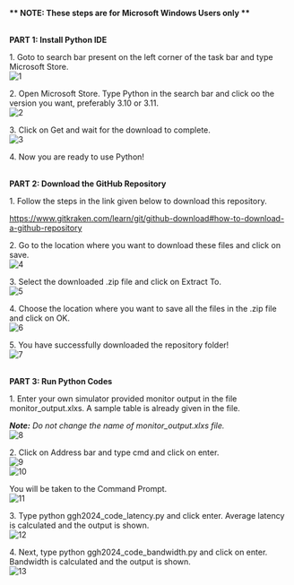 ﻿**\*\* NOTE: These steps are for Microsoft Windows Users only \*\***

<br />**PART 1: Install Python IDE** 

1\. Goto to search bar present on the left corner of the task bar and type Microsoft Store.
<br />![1](https://github.com/sree-lekha-7/GGH_2023/assets/138370659/0419b8aa-b034-4b31-8645-2579a9377ae2)

2\. Open Microsoft Store. Type Python in the search bar and click oo the version you want, preferably 3.10 or 3.11.
<br />![2](https://github.com/sree-lekha-7/GGH_2023/assets/138370659/a4505bd9-39bf-45fa-862b-fc9779ae7fe3)

3\. Click on Get and wait for the download to complete.
<br />![3](https://github.com/sree-lekha-7/GGH_2023/assets/138370659/5ad3c17c-68d0-4158-9499-af3742195305)

4\. Now you are ready to use Python!

<br />**PART 2: Download the GitHub Repository**

1\. Follow the steps in the link given below to download this repository.

<https://www.gitkraken.com/learn/git/github-download#how-to-download-a-github-repository> 

2\. Go to the location where you want to download these files and click on save.
<br />![4](https://github.com/sree-lekha-7/GGH_2023/assets/138370659/45fec152-5637-4de2-bd56-abd40ea4ad8e)

3\. Select the downloaded .zip file and click on Extract To.
<br />![5](https://github.com/sree-lekha-7/GGH_2023/assets/138370659/b3c10f82-31d8-44a0-84ac-d5566a8a120b)

4\. Choose the location where you want to save all the files in the .zip file and click on OK.
<br />![6](https://github.com/sree-lekha-7/GGH_2023/assets/138370659/48668658-e153-4cf4-a55a-081f0b8b797b)

5\. You have successfully downloaded the repository folder!
<br />![7](https://github.com/sree-lekha-7/GGH_2023/assets/138370659/74596743-7ce8-4c25-b6a2-2fefa7a5b406)

<br />**PART 3: Run Python Codes**

1\. Enter your own simulator provided monitor output in the file monitor\_output.xlxs. A sample table is already given in the file. 

***Note:** Do not change the name of monitor\_output.xlxs file.*
<br />![8](https://github.com/sree-lekha-7/GGH_2023/assets/138370659/c8a7ef8c-c628-44e4-85aa-3b883709da19)

2\. Click on Address bar and type cmd and click on enter.
<br />![9](https://github.com/sree-lekha-7/GGH_2023/assets/138370659/6fad9ba5-cc64-4ddd-acdd-7339006a6f83)
<br />![10](https://github.com/sree-lekha-7/GGH_2023/assets/138370659/9051f728-3ef0-4908-9dcc-72d66a1f7ed2)

You will be taken to the Command Prompt.
<br />![11](https://github.com/sree-lekha-7/GGH_2023/assets/138370659/c1cb2d02-783f-4cca-b016-8c059814522d)

3\. Type python ggh2024_code_latency.py and click enter. Average latency is calculated and the output is shown.
<br />![12](https://github.com/sree-lekha-7/GGH_2023/assets/138370659/3e442b17-5ae8-4aea-918a-ff38ee894edb)

4\. Next, type python ggh2024_code_bandwidth.py and click on enter. Bandwidth is calculated and the output is shown.
<br />![13](https://github.com/sree-lekha-7/GGH_2023/assets/138370659/31ef2fe6-1279-4caf-9fc9-c455051d2271)


